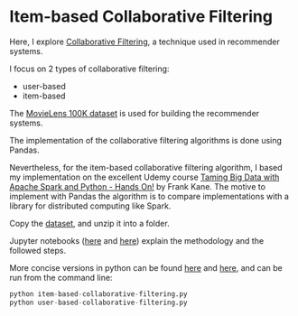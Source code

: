 # Item-based Collaborative Filtering

Here, I explore [Collaborative Filtering](https://en.wikipedia.org/wiki/Collaborative_filtering), a technique used in recommender systems.

I focus on 2 types of collaborative filtering: 
- user-based 
- item-based

The [MovieLens 100K dataset](https://grouplens.org/datasets/movielens/) is used for building the recommender systems.

The implementation of the collaborative filtering algorithms is done using Pandas. 

Nevertheless, for the item-based collaborative filtering algorithm, I based my implementation on the excellent Udemy course [Taming Big Data with Apache Spark and Python - Hands On!](https://www.udemy.com/course/taming-big-data-with-apache-spark-hands-on/) by Frank Kane. The motive to implement with Pandas the algorithm is to compare implementations with a library for distributed computing like Spark.

Copy the [dataset](http://files.grouplens.org/datasets/movielens/ml-100k.zip), and unzip it into a folder.

Jupyter notebooks ([here](item-based-collaborative-filtering.ipynb) and [here](user-based-collaborative-filtering.ipynb)) explain the methodology and the followed steps. 

More concise versions in python can be found [here](item-based-collaborative-filtering.py) and [here](user-based-collaborative-filtering.py), and can be run from the command line:

```python
python item-based-collaborative-filtering.py
python user-based-collaborative-filtering.py
```